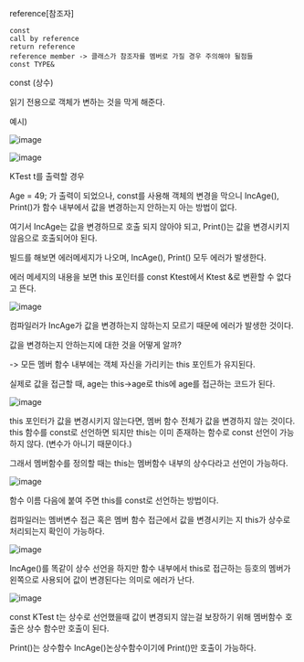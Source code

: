 reference[참조자]

```
const
call by reference
return reference
reference member -> 클래스가 참조자를 멤버로 가질 경우 주의해야 될점들
const TYPE& 
```

const (상수)

읽기 전용으로 객체가 변하는 것을 막게 해준다.

예시)

![image](https://user-images.githubusercontent.com/49223403/57350820-86ae8f80-719a-11e9-82b7-c2985b0c9eb4.png)

![image](https://user-images.githubusercontent.com/49223403/57350862-a80f7b80-719a-11e9-9545-db83456c1a73.png)

KTest t를 출력할 경우

Age = 49; 가 출력이 되었으나, const를 사용해 객체의 변경을 막으니 IncAge(), Print()가 함수 내부에서 값을 변경하는지 안하는지 아는 방법이 없다. 

여기서 IncAge는 값을 변경하므로 호출 되지 않아야 되고, Print()는 값을 변경시키지 않음으로 호출되어야 된다.

빌드를 해보면 에러메세지가 나오며, IncAge(), Print() 모두 에러가 발생한다. 

에러 메세지의 내용을 보면 this 포인터를 const Ktest에서 Ktest &로 변환할 수 없다고 뜬다.

![image](https://user-images.githubusercontent.com/49223403/57351004-3dab0b00-719b-11e9-8483-cb44701dc987.png)

컴파일러가 IncAge가 값을 변경하는지 않하는지 모르기 때문에 에러가 발생한 것이다.

값을 변경하는지 안하는지에 대한 것을 어떻게 알까?

-> 모든 멤버 함수 내부에는 객체 자신을 가리키는 this 포인트가 유지된다. 

실제로 값을 접근할 때, age는 this->age로 this에 age를 접근하는 코드가 된다. 

![image](https://user-images.githubusercontent.com/49223403/57351222-05f09300-719c-11e9-83fb-4bea673e2751.png)

this 포인터가 값을 변경시키지 않는다면, 멤버 함수 전체가 값을 변경하지 않는 것이다. this 함수를 const로 선언하면 되지만 this는 이미 존재하는 함수로 const 선언이 가능하지 않다. (변수가 아니기 때문이다.)

그래서 멤버함수를 정의할 때는 this는 멤버함수 내부의 상수다라고 선언이 가능하다.

![image](https://user-images.githubusercontent.com/49223403/57351356-9038f700-719c-11e9-9925-5146e6bf1553.png)

함수 이름 다음에 붙여 주면 this를 const로 선언하는 방법이다. 

컴파일러는 멤버변수 접근 혹은 멤버 함수 접근에서 값을 변경시키는 지 this가 상수로 처리되는지 확인이 가능하다.

![image](https://user-images.githubusercontent.com/49223403/57351446-e443db80-719c-11e9-9975-ee5b11fe1092.png)

IncAge()를 똑같이 상수 선언을 하지만 함수 내부에서 this로 접근하는 등호의 멤버가 왼쪽으로 사용되어 값이 변경된다는 의미로 에러가 난다.

![image](https://user-images.githubusercontent.com/49223403/57351558-4f8dad80-719d-11e9-9051-4a4991a10a9d.png)

const KTest t는 상수로 선언했을때 값이 변경되지 않는걸 보장하기 위해 멤버함수 호출은 상수 함수만 호출이 된다.

Print()는 상수함수 IncAge()논상수함수이기에 Print()만 호출이 가능하다. 